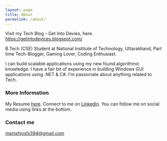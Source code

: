 ```yaml
---
layout: page
title: About
permalink: /about/
---
```

Visit my Tech Blog - Get Into Devies, here. https://getintodevices.blogspot.com/

B.Tech (CSE) Student at National Institute of Technology, Uttarakhand,
Part time Tech-Blogger,
Gaming Lover,
Coding Enthusiast.

I can build scalable applications using my new found algorithmic knowledge. I have a fair bit of experience in building Windows GUI applications using .NET & C#. I'm passionate about anything related to Tech.

### More Information
My Resume [here](https://1drv.ms/b/s!Al2_jCK0pqdIii4PYS-zzDHwLRfe).
Connect to me on [LinkedIn](https://www.linkedin.com/in/manishjoshi394/).
You can follow me on social media using links at the bottom.

### Contact me

[manishjoshi394@gmail.com](mailto:manishjoshi394@gmail.com)
